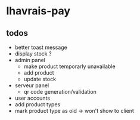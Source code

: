 # lhavrais-pay

## todos
- better toast message
- display stock ?
- admin panel
    - make product temporarly unavailable
    - add product
    - update stock
- serveur panel
    - qr code generation/validation
- user accounts
- add product types
- mark product type as old -> won't show to client